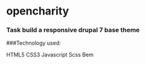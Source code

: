 # opencharity

### Task build a responsive drupal 7 base theme

###Technology used:

HTML5
CSS3
Javascript
Scss
Bem






